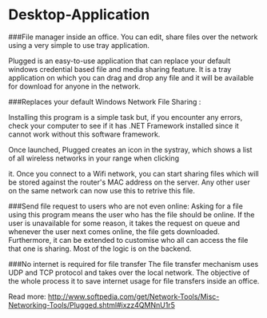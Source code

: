 # Desktop-Application
###File manager inside an office. You can edit, share files over the network using a very simple to use tray application. 
 
Plugged is an easy-to-use application that can replace your default windows credential based file and media sharing feature. It is a tray application on which you can drag and drop any file and it will be available for download for anyone in the network.

###Replaces your default Windows Network File Sharing :

Installing this program is a simple task but, if you encounter any errors, check your computer to see if it has .NET Framework installed since it cannot work without this software framework.

Once launched, Plugged creates an icon in the systray, which shows a list of all wireless networks in your range when clicking

it. Once you connect to a Wifi network, you can start sharing files which will be stored against the router's MAC address on the server. Any other user on the same network can now use this to retrive this file.

###Send file request to users who are not even online:
Asking for a file using this program means the user who has the file should be online. If the user is unavailable for some reason, it takes the request on queue and whenever the user next comes online, the file gets downloaded. Furthermore, it can be extended to customise who all can access the file that one is sharing. Most of the logic is on the backend. 

###No internet is required for file transfer
The file transfer mechanism uses UDP and TCP protocol and takes over the local network. The objective of the whole process it to save internet usage for file transfers inside an office.


Read more: http://www.softpedia.com/get/Network-Tools/Misc-Networking-Tools/Plugged.shtml#ixzz4QMNnU1r5

